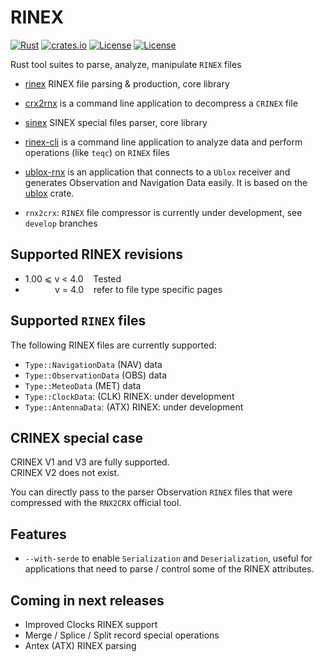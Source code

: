 RINEX 
=====

[![Rust](https://github.com/gwbres/rinex/actions/workflows/rust.yml/badge.svg)](https://github.com/gwbres/rinex/actions/workflows/rust.yml)
[![crates.io](https://docs.rs/rinex/badge.svg)](https://docs.rs/rinex/badge.svg)
[![License](https://img.shields.io/badge/license-Apache%202.0-blue?style=flat-square)](https://github.com/gwbres/rinex/blob/main/LICENSE-APACHE)
[![License](https://img.shields.io/badge/license-MIT-blue?style=flat-square)](https://github.com/gwbres/rinex/blob/main/LICENSE-MIT) 


Rust tool suites to parse, analyze, manipulate `RINEX` files

* [rinex](rinex/) RINEX file parsing & production, core library

* [crx2rnx](crx2rnx/) is a command line application to decompress a `CRINEX` file

* [sinex](sinex/) SINEX special files parser, core library

* [rinex-cli](rinex-cli/) is a command line application
to analyze data and perform operations (like `teqc`) on `RINEX` files

* [ublox-rnx](ublox-rnx) is an application that connects to a `Ublox`
receiver and generates Observation and Navigation Data easily.
It is based on the [ublox](https://github.com/lkolbly/ublox) crate.

* `rnx2crx`: `RINEX` file compressor is currently under development,
see `develop` branches

## Supported RINEX revisions

* 1.00 ⩽ v < 4.0    Tested 
*             v = 4.0    refer to file type specific pages

## Supported `RINEX` files

The following RINEX files are currently supported:

* `Type::NavigationData` (NAV) data
* `Type::ObservationData` (OBS) data
* `Type::MeteoData` (MET) data
* `Type::ClockData`: (CLK) RINEX: under development
* `Type::AntennaData`: (ATX) RINEX: under development

## CRINEX special case

CRINEX V1 and V3 are fully supported.   
CRINEX V2 does not exist.  

You can directly pass to the parser Observation `RINEX` files that were compressed with 
the `RNX2CRX` official tool.

## Features

* `--with-serde` to enable `Serialization` and `Deserialization`,
useful for applications that need to parse / control some of the
RINEX attributes. 

## Coming in next releases

* Improved Clocks RINEX support
* Merge / Splice / Split record special operations
* Antex (ATX) RINEX parsing
